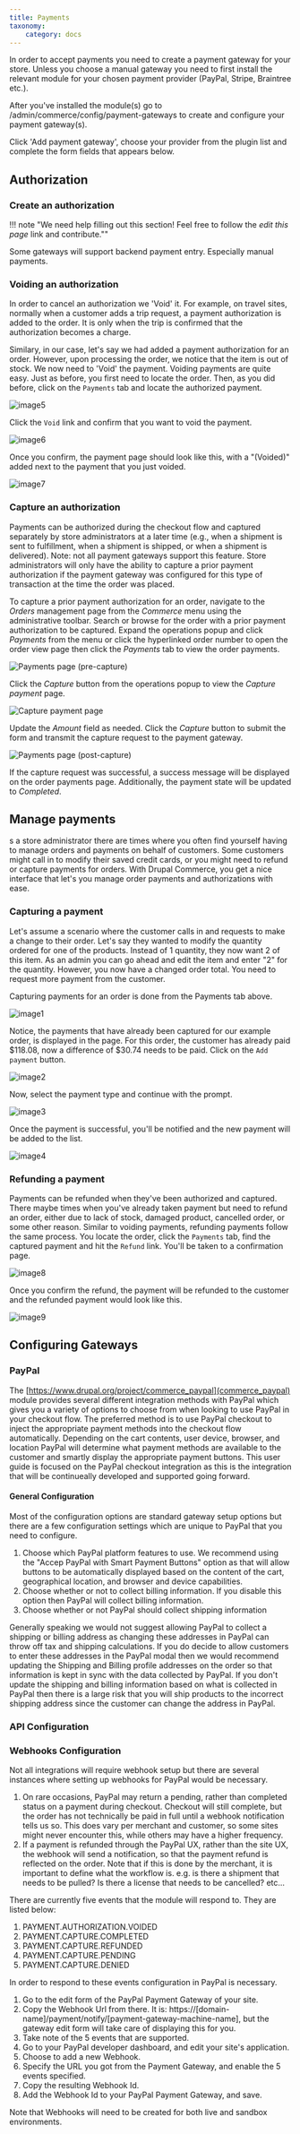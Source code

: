 ```yaml
---
title: Payments
taxonomy:
    category: docs
---
```


In order to accept payments you need to create a payment gateway for your store. Unless you choose a manual gateway you need to first install the relevant module for your chosen payment provider (PayPal, Stripe, Braintree etc.).

After you've installed the module(s) go to /admin/commerce/config/payment-gateways to create and configure your payment gateway(s).

Click 'Add payment gateway', choose your provider from the plugin list and complete the form fields that appears below.

## Authorization
### Create an authorization

!!! note "We need help filling out this section! Feel free to follow the *edit this page* link and contribute.""

Some gateways will support backend payment entry. Especially manual payments.

### Voiding an authorization

In order to cancel an authorization we 'Void' it. For example, on travel sites, normally when a customer adds a trip request, a payment authorization is added to the order. It is only when the trip is confirmed that the authorization becomes a charge. 

Similary, in our case, let's say we had added a payment authorization for an order. However, upon processing the order, we notice that the item is out of stock. We now need to 'Void' the payment. Voiding payments are quite easy. Just as before, you first need to locate the order. Then, as you did before, click on the `Payments` tab and locate the authorized payment.
 
![image5](../user-guide/images/payment_authorization.png)
 
 Click the `Void` link and confirm that you want to void the payment.
 
![image6](../user-guide/images/payment_voided_confirm.png)
 
 Once you confirm, the payment page should look like this, with a "(Voided)" added next to the payment that you just voided.
 
![image7](../user-guide/images/payment_voided.png)

### Capture an authorization

Payments can be authorized during the checkout flow and captured separately by store administrators at a later time (e.g., when a shipment is sent to fulfillment, when a shipment is shipped, or when a shipment is delivered). Note: not all payment gateways support this feature. Store administrators will only have the ability to capture a prior payment authorization if the payment gateway was configured for this type of transaction at the time the order was placed.

To capture a prior payment authorization for an order, navigate to the *Orders* management page from the *Commerce* menu using the administrative toolbar. Search or browse for the order with a prior payment authorization to be captured. Expand the operations popup and click *Payments* from the menu or click the hyperlinked order number to open the order view page then click the *Payments* tab to view the order payments.

![Payments page (pre-capture)](../user-guide/images/payments-list-pre-capture.png)

Click the *Capture* button from the operations popup to view the *Capture payment* page.

![Capture payment page](../user-guide/images/capture-payment-pre-capture-mouseover-capture-button.png)

Update the *Amount* field as needed. Click the *Capture* button to submit the form and transmit the capture request to the payment gateway.

![Payments page (post-capture)](../user-guide/images/payments-list-post-capture.png)

If the capture request was successful, a success message will be displayed on the order payments page. Additionally, the payment state will be updated to *Completed*.

## Manage payments

s a store administrator there are times where you often find yourself having to manage orders and payments on behalf of customers. Some customers might call in to modify their saved credit cards, or you might need to refund or capture payments for orders. With Drupal Commerce, you get a nice interface that let's you manage order payments and authorizations with ease.

### Capturing a payment

Let's assume a scenario where the customer calls in and requests to make a change to their order. Let's say they wanted to modify the quantity ordered for one of the products. Instead of 1 quantity, they now want 2 of this item. As an admin you can go ahead and edit the item and enter "2" for the quantity. However, you now have a changed order total. You need to request more payment from the customer.

Capturing payments for an order is done from the Payments tab above.

![image1](../user-guide/images/order_payment.png)

Notice, the payments that have already been captured for our example order, is displayed in the page. For this order, the customer has already paid $118.08, now a difference of $30.74 needs to be paid. Click on the `Add payment` button.
 
![image2](../user-guide/images/new_payment_for_order.png)
 
 Now, select the payment type and continue with the prompt.
 
![image3](../user-guide/images/capture_payment.png)
 
 Once the payment is successful, you'll be notified and the new payment will be added to the list.
 
![image4](../user-guide/images/new_captured_payment.png)

### Refunding a payment

Payments can be refunded when they've been authorized and captured. There maybe times when you've already taken payment but need to refund an order, either due to lack of stock, damaged product, cancelled order, or some other reason. Similar to voiding payments, refunding payments follow the same process. You locate the order, click the `Payments` tab, find the captured payment and hit the `Refund` link. You'll be taken to a confirmation page.
 
![image8](../user-guide/images/payment_refunded_confirm.png)
 
 Once you confirm the refund, the payment will be refunded to the customer and the refunded payment would look like this.

![image9](../user-guide/images/payment_refunded.png)

## Configuring Gateways
### PayPal

The [https://www.drupal.org/project/commerce_paypal](commerce_paypal) module provides several different integration methods with PayPal which gives you a variety of options to choose from when looking to use PayPal in your checkout flow. The preferred method is to use PayPal checkout to inject the appropriate payment methods into the checkout flow automatically. Depending on the cart contents, user device, browser, and location PayPal will determine what payment methods are available to the customer and smartly display the appropriate payment buttons. This user guide is focused on the PayPal checkout integration as this is the integration that will be continueally developed and supported going forward.

#### General Configuration
Most of the configuration options are standard gateway setup options but there are a few configuration settings which are unique to PayPal that you need to configure.

1. Choose which PayPal platform features to use. We recommend using the "Accep PayPal with Smart Payment Buttons" option as that will allow buttons to be automatically displayed based on the content of the cart, geographical location, and browser and device capabilities.
2. Choose whether or not to collect billing information. If you disable this option then PayPal will collect billing information.
3. Choose whether or not PayPal should collect shipping information

Generally speaking we would not suggest allowing PayPal to collect a shipping or billing address as changing these addresses in PayPal can throw off tax and shipping calculations. If you do decide to allow customers to enter these addresses in the PayPal modal then we would recommend updating the Shipping and Billing profile addresses on the order so that information is kept in sync with the data collected by PayPal. If you don't update the shipping and billing information based on what is collected in PayPal then there is a large risk that you will ship products to the incorrect shipping address since the customer can change the address in PayPal.

###  API Configuration

### Webhooks Configuration
Not all integrations will require webhook setup but there are several instances where setting up webhooks for PayPal would be necessary.

1. On rare occasions, PayPal may return a pending, rather than completed status on a payment during checkout. Checkout will still complete, but the order has not technically be paid in full until a webhook notification tells us so. This does vary per merchant and customer, so some sites might never encounter this, while others may have a higher frequency.
2. If a payment is refunded through the PayPal UX, rather than the site UX, the webhook will send a notification, so that the payment refund is reflected on the order. Note that if this is done by the merchant, it is important to define what the workflow is. e.g. is there a shipment that needs to be pulled? Is there a license that needs to be cancelled? etc...

There are currently five events that the module will respond to. They are listed below:

1. PAYMENT.AUTHORIZATION.VOIDED
2. PAYMENT.CAPTURE.COMPLETED
3. PAYMENT.CAPTURE.REFUNDED
4. PAYMENT.CAPTURE.PENDING
5. PAYMENT.CAPTURE.DENIED

In order to respond to these events configuration in PayPal is necessary.

1. Go to the edit form of the PayPal Payment Gateway of your site.
2. Copy the Webhook Url from there. It is: https://[domain-name]/payment/notify/[payment-gateway-machine-name], but the gateway edit form will take care of displaying this for you.
3. Take note of the 5 events that are supported.
4. Go to your PayPal developer dashboard, and edit your site's application.
5. Choose to add a new Webhook.
6. Specify the URL you got from the Payment Gateway, and enable the 5 events specified.
7. Copy the resulting Webhook Id.
8. Add the Webhook Id to your PayPal Payment Gateway, and save.
   
Note that Webhooks will need to be created for both live and sandbox environments. 
